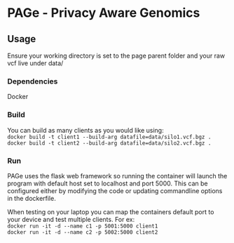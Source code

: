 # PAGe - Privacy Aware Genomics

## Usage
Ensure your working directory is set to the page parent folder and your raw vcf live under data/ 

### Dependencies
Docker 

### Build
You can build as many clients as you would like using:  
`docker build -t client1 --build-arg datafile=data/silo1.vcf.bgz .`  
`docker build -t client2 --build-arg datafile=data/silo2.vcf.bgz .`

### Run
PAGe uses the flask web framework so running the container will launch the program with default host set to localhost and port 5000. This can be configured either by modifying the code or updating commandline options in the dockerfile.   

When testing on your laptop you can map the containers default port to your device and test multiple clients. For ex:  
`docker run -it -d --name c1 -p 5001:5000 client1`  
`docker run -it -d --name c2 -p 5002:5000 client2`








